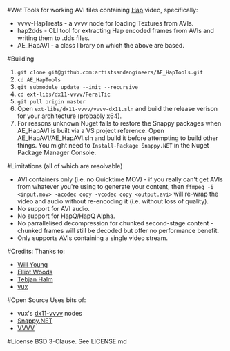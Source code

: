 #Wat
Tools for working AVI files containing [Hap](https://github.com/Vidvox/hap) video, specifically:
* vvvv-HapTreats - a vvvv node for loading Textures from AVIs.
* hap2dds - CLI tool for extracting Hap encoded frames from AVIs and writing them to .dds files.
* AE_HapAVI - a class library on which the above are based.

#Building
1. `git clone git@github.com:artistsandengineers/AE_HapTools.git`
2. `cd AE_HapTools`
3. `git submodule update --init --recursive`
4. `cd ext-libs/dx11-vvvv/FeralTic`
5. `git pull origin master`
6. Open `ext-libs/dx11-vvvv/vvvv-dx11.sln` and build the release verison for your architecture (probably x64).
6. For reasons unknown Nuget fails to restore the Snappy packages when AE_HapAVI is built via a VS project reference. Open AE_HapAVI/AE_HapAVI.sln and build it before attempting to build other things. You might need to `Install-Package Snappy.NET` in the Nuget Package Manager Console.

#Limitations
(all of which are resolvable)
* AVI containers only (i.e. no Quicktime MOV) - if you really can't get AVIs from whatever you're using to generate your content, then `ffmpeg -i <input.mov> -acodec copy -vcodec copy <output.avi>` will re-wrap the video and audio without re-encoding it (i.e. without loss of quality).
* No support for AVI audio.
* No support for HapQ/HapQ Alpha.
* No parrallelised decompression for chunked second-stage content - chunked frames will still be decoded but offer no performance benefit. 
* Only supports AVIs containing a single video stream.

#Credits:
Thanks to:
* [Will Young](http://echoandreflection.co.uk)
* [Elliot Woods](https://github.com/elliotwoods)
* [Tebjan Halm](https://github.com/tevjan)
* [vux](https://github.com/mrvux)

#Open Source
Uses bits of:
* vux's [dx11-vvvv](https://github.com/mrvux/dx11-vvvv) nodes 
* [Snappy.NET](https://snappy.angeloflogic.com/)
* [VVVV](https://www.nuget.org/profiles/vvvv)

#License
BSD 3-Clause. See LICENSE.md
